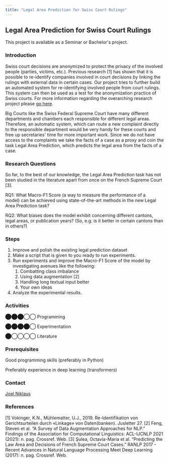 ```yaml
---
title: "Legal Area Prediction for Swiss Court Rulings"
---
```


Legal Area Prediction for Swiss Court Rulings
---------------------------------------------

This project is available as a Seminar or Bachelor's project.

### Introduction

Swiss court decisions are anonymized to protect the privacy of the involved people (parties, victims, etc.). Previous research \[1\] has shown that it is possible to re-identify companies involved in court decisions by linking the rulings with external data in certain cases. Our project tries to further build an automated system for re-identifying involved people from court rulings. This system can then be used as a test for the anonymization practice of Swiss courts. For more information regarding the overarching research project please [go here](https://www.digitale-nachhaltigkeit.unibe.ch/index_eng.html).

Big Courts like the Swiss Federal Supreme Court have many different departments and chambers each responsible for different legal areas. Therefore, an automatic system, which can route a new complaint directly to the responsible department would be very handy for these courts and free up secretaries' time for more important work. Since we do not have access to the complaints we take the facts of a case as a proxy and coin the task Legal Area Prediction, which predicts the legal area from the facts of a case.

### Research Questions

So far, to the best of our knowledge, the Legal Area Prediction task has not been studied in the literature apart from once on the French Supreme Court \[3\].

RQ1: What Macro-F1 Score (a way to measure the performance of a model) can be achieved using state-of-the-art methods in the new Legal Area Prediction task?

RQ2: What biases does the model exhibit concerning different cantons, legal areas, or publication years? (So, e.g. is it better in certain cantons than in others?)

### Steps

1.  Improve and polish the existing legal prediction dataset
2.  Make a script that is given to you ready to run experiments.
3.  Run experiments and improve the Macro-F1 Score of the model by investigating avenues like the following:
    1.  Combatting class imbalance
    2.  Using data augmentation \[2\]
    3.  Handling long textual input better
    4.  Your own ideas
4.  Analyze the experimental results.

### Activities

⬤⬤⬤◯◯ Programming

⬤⬤⬤⬤◯ Experimentation

⬤◯◯◯◯ Literature

### Prerequisites

Good programming skills (preferably in Python)

Preferably experience in deep learning (transformers)

### Contact

[Joel Niklaus](https://www.digitale-nachhaltigkeit.unibe.ch/about_us/persons/niklaus_joel/index_eng.html)

### References

\[1\] Vokinger, K.N., Mühlematter, U.J., 2019. Re-Identifikation von Gerichtsurteilen durch «Linkage» von Daten(banken). Jusletter 27.
\[2\] Feng, Steven et al. “A Survey of Data Augmentation Approaches for NLP.” Findings of the Association for Computational Linguistics: ACL-IJCNLP 2021 (2021): n. pag. Crossref. Web.
\[3\] Şulea, Octavia-Maria et al. “Predicting the Law Area and Decisions of French Supreme Court Cases.” RANLP 2017 - Recent Advances in Natural Language Processing Meet Deep Learning (2017): n. pag. Crossref. Web.